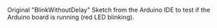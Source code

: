 Original "BlinkWithoutDelay" Sketch from the Arduino IDE to test if the Arduino board is running (red LED blinking).
